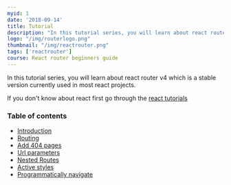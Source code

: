 ```yaml
---
myid: 1
date: '2018-09-14'
title: Tutorial
description: "In this tutorial series, you will learn about react router  v4 which is a  stable version currently used in most react projects."
logo: "/img/routerlogo.png"
thumbnail: "/img/reactrouter.png"
tags: ['reactrouter']
course: React router beginners guide
---
```


In this tutorial series, you will learn about react router  v4 which is a  stable version currently used in most react projects.

If you don't know about react first go through the [react tutorials](/react/tutorial)

### Table of contents

- [Introduction](/reactrouter/introduction/)
- [Routing](/reactrouter/routing/)
- [Add 404 pages](/reactrouter/adding404pages/)
- [Url parameters](/reactrouter/urlparameters/)
- [Nested Routes](/reactrouter/nestedrouting/)
- [Active styles](/reactrouter/navlink/)
- [Programmatically navigate](/reactrouter/programaticallynavigation/)
